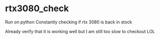 # rtx3080_check

Run on python
Constantly checking if rtx 3080 is back in stock

Already verify that it is working well but I am still too slow to checkout LOL
